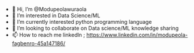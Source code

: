 - 👋 Hi, I’m @Modupeolawuraola
- 👀 I’m interested in Data Science/ML 
- 🌱 I’m currently interested python programming language
- 💞️ I’m looking to collaborate on Data science/ML knowledge sharing 
- 📫 How to reach me linkedln ; https://www.linkedin.com/in/modupeola-fagbenro-45a147186/ 

<!---
Modupeolawuraola/Modupeolawuraola is a ✨ special ✨ repository because its `README.md` (this file) appears on your GitHub profile.
You can click the Preview link to take a look at your changes.
--->
